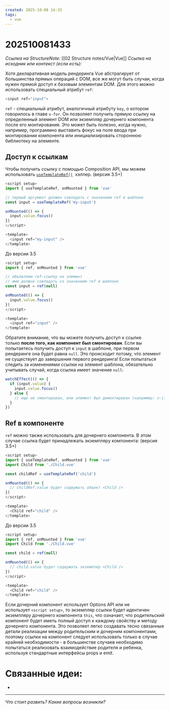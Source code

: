 ```yaml
---
created: 2025-10-08 14:33
tags:
  - vue
---
```

# 202510081433
*Ссылка на StructureNote:* [[02 Structure notes/Vue|Vue]]
*Ссылка на исходник или контекст (если есть):* 

Хотя декларативная модель рендеринга Vue абстрагирует от большинства прямых операций с DOM, все же могут быть случаи, когда нужен прямой доступ к базовым элементам DOM. Для этого можно использовать специальный атрибут `ref`:
```js
<input ref="input">
```
`ref` - специальный атрибут, аналогичный атрибуту `key`, о котором говорилось в главе `v-for`. Он позволяет получить прямую ссылку на определенный элемент DOM или экземпляр дочернего компонента после его монтирования. Это может быть полезно, когда нужно, например, программно выставить фокус на поле ввода при монтировании компонента или инициализировать стороннюю библиотеку на элементе.
## Доступ к ссылкам
Чтобы получить ссылку с помощью Composition API, мы можем использовать [`useTemplateRef()`](https://ru.vuejs.org/api/composition-api-helpers.html#usetemplateref)  хэлпер. (версия 3.5+)
```js
<script setup>
import { useTemplateRef, onMounted } from 'vue'

// первый аргумент должен совпадать с значением ref в шаблоне
const input = useTemplateRef('my-input')

onMounted(() => {
  input.value.focus()
})
</script>

<template>
  <input ref="my-input" />
</template>
```
До версии 3.5
```js
<script setup>
import { ref, onMounted } from 'vue'

// объявляем ref-ссылку на элемент
// имя должно совпадать со значением ref в шаблоне
const input = ref(null)

onMounted(() => {
  input.value.focus()
})
</script>

<template>
  <input ref="input" />
</template>
```
Обратите внимание, что вы можете получить доступ к ссылке только **после того, как компонент был смонтирован**. Если вы попытаетесь получить доступ к `input` в шаблоне, при первом рендеринге она будет равна `null`. Это происходит потому, что элемент не существует до завершения первого рендеринга!
Если попытаться следить за изменениями ссылки на элемент шаблона, обязательно учитывать случай, когда ссылка имеет значение `null`:
```js
watchEffect(() => {
  if (input.value) {
    input.value.focus()
  } else {
    // еще не смонтирован, или элемент был демонтирован (например: v-if)
  }
})
```
## Ref в компоненте
`ref` можно также использовать для дочернего компонента. В этом случае ссылка будет принадлежать экземпляру компонента: (версия 3.5+)
```js
<script setup>
import { useTemplateRef, onMounted } from 'vue'
import Child from './Child.vue'

const childRef = useTemplateRef('child')

onMounted(() => {
  // childRef.value будет содержать объект <Child />
})
</script>

<template>
  <Child ref="child" />
</template>
```
До версии 3.5
```js
<script setup>
import { ref, onMounted } from 'vue'
import Child from './Child.vue'

const child = ref(null)

onMounted(() => {
  // child.value будет содержать экземпляр <Child />
})
</script>

<template>
  <Child ref="child" />
</template>
```
Если дочерний компонент использует Options API или не использует `<script setup>`, то экземпляр ссылки будет идентичен экземпляру дочернего компонента `this`, что означает, что родительский компонент будет иметь полный доступ к каждому свойству и методу дочернего компонента. Это позволяет легко создавать тесно связанные детали реализации между родительским и дочерним компонентами, поэтому ссылки на компонент следует использовать только в случае крайней необходимости - в большинстве случаев необходимо попытаться реализовать взаимодействие родителя и ребенка, используя стандартные интерфейсы props и emit.

# Связанные идеи:
* 
---

*Что стоит развить? Какие вопросы возникли?*